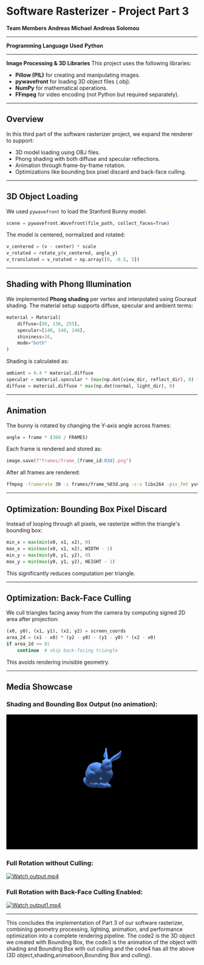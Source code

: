 # **Software Rasterizer - Project Part 3**

**Team Members**
**Andreas Michael**
**Andreas Solomou**

---

**Programming Language Used**
**Python**

---

**Image Processing & 3D Libraries**
This project uses the following libraries:

* **Pillow (PIL)** for creating and manipulating images.
* **pywavefront** for loading 3D object files (.obj).
* **NumPy** for mathematical operations.
* **FFmpeg** for video encoding (not Python but required separately).

---

## **Overview**

In this third part of the software rasterizer project, we expand the renderer to support:

* 3D model loading using OBJ files.
* Phong shading with both diffuse and specular reflections.
* Animation through frame-by-frame rotation.
* Optimizations like bounding box pixel discard and back-face culling.

---

## **3D Object Loading**

We used `pywavefront` to load the Stanford Bunny model:

```python
scene = pywavefront.Wavefront(file_path, collect_faces=True)
```

The model is centered, normalized and rotated:

```python
v_centered = (v - center) * scale
v_rotated = rotate_y(v_centered, angle_y)
v_translated = v_rotated + np.array([0, -0.5, 5])
```

---

## **Shading with Phong Illumination**

We implemented **Phong shading** per vertex and interpolated using Gouraud shading. The material setup supports diffuse, specular and ambient terms:

```python
material = Material(
    diffuse=[80, 130, 255],
    specular=[140, 140, 140],
    shininess=16,
    mode="both"
)
```

Shading is calculated as:

```python
ambient = 0.4 * material.diffuse
specular = material.specular * (max(np.dot(view_dir, reflect_dir), 0) ** material.shininess)
diffuse = material.diffuse * max(np.dot(normal, light_dir), 0)
```

---

## **Animation**

The bunny is rotated by changing the Y-axis angle across frames:

```python
angle = frame * (360 / FRAMES)
```

Each frame is rendered and stored as:

```python
image.save(f"frames/frame_{frame_id:03d}.png")
```

After all frames are rendered:

```bash
ffmpeg -framerate 30 -i frames/frame_%03d.png -c:v libx264 -pix_fmt yuv420p output.mp4
```

---

## **Optimization: Bounding Box Pixel Discard**

Instead of looping through all pixels, we rasterize within the triangle's bounding box:

```python
min_x = max(min(x0, x1, x2), 0)
max_x = min(max(x0, x1, x2), WIDTH - 1)
min_y = max(min(y0, y1, y2), 0)
max_y = min(max(y0, y1, y2), HEIGHT - 1)
```

This significantly reduces computation per triangle.

---

## **Optimization: Back-Face Culling**

We cull triangles facing away from the camera by computing signed 2D area after projection:

```python
(x0, y0), (x1, y1), (x2, y2) = screen_coords
area_2d = (x1 - x0) * (y2 - y0) - (y1 - y0) * (x2 - x0)
if area_2d <= 0:
    continue  # skip back-facing triangle
```

This avoids rendering invisible geometry.

---

## **Media Showcase**

### **Shading and Bounding Box Output (no animation):**

![Render with shading and bounding box](render_bunny_smooth.png)

### **Full Rotation without Culling:**

[![Watch output.mp4](https://img.youtube.com/vi/none/0.jpg)](output.mp4)

### **Full Rotation with Back-Face Culling Enabled:**

[![Watch output1.mp4](https://img.youtube.com/vi/none/0.jpg)](output1.mp4)

---

This concludes the implementation of Part 3 of our software rasterizer, combining geometry processing, lighting, animation, and performance optimization into a complete rendering pipeline.
The code2 is the 3D object we created with Bounding Box, the code3 is the animation of the object with shading and Bounding Box with out culling and the code4 has all the above (3D object,shading,animatioon,Bounding Box and culling).

